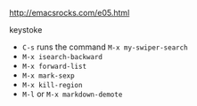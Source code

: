 
http://emacsrocks.com/e05.html

keystoke

- `C-s` runs the command `M-x my-swiper-search`
- `M-x isearch-backward`
- `M-x forward-list`
- `M-x mark-sexp`
- `M-x kill-region`
- `M-l` or `M-x markdown-demote`
